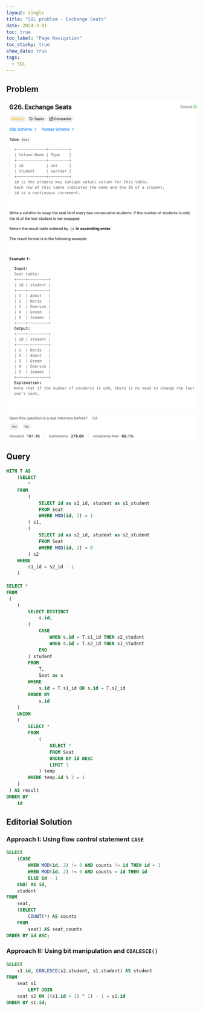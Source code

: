 ```yaml
---
layout: single
title: "SQL problem - Exchange Seats"
date: 2024-3-01
toc: true
toc_label: "Page Navigation"
toc_sticky: true
show_date: true
tags:
  - SQL
---
```


## Problem

[![problem-626](/assets/images/2024-03-01_16-28-26-problem-626.png)](/assets/images/2024-03-01_16-28-26-problem-626.png)

## Query

```sql
WITH T AS
    (SELECT
        *
    FROM
        (
            SELECT id as s1_id, student as s1_student
            FROM Seat
            WHERE MOD(id, 2) = 1
        ) s1,
        (
            SELECT id as s2_id, student as s2_student
            FROM Seat
            WHERE MOD(id, 2) = 0
        ) s2
    WHERE
        s1_id = s2_id - 1
    )

SELECT *
FROM
 (
    (
        SELECT DISTINCT
            s.id,
        (
            CASE
                WHEN s.id = T.s1_id THEN s2_student
                WHEN s.id = T.s2_id THEN s1_student
            END
        ) student
        FROM
            T,
            Seat as s
        WHERE
            s.id = T.s1_id OR s.id = T.s2_id
        ORDER BY
            s.id
    )
    UNION
    (
        SELECT *
        FROM
            (
                SELECT *
                FROM Seat
                ORDER BY id DESC
                LIMIT 1
            ) temp
        WHERE temp.id % 2 = 1
    )
 ) AS result
ORDER BY
    id
```

## Editorial Solution

### Approach I: Using flow control statement `CASE`

```sql
SELECT
    (CASE
        WHEN MOD(id, 2) != 0 AND counts != id THEN id + 1
        WHEN MOD(id, 2) != 0 AND counts = id THEN id
        ELSE id - 1
    END) AS id,
    student
FROM
    seat,
    (SELECT
        COUNT(*) AS counts
    FROM
        seat) AS seat_counts
ORDER BY id ASC;
```

### Approach II: Using bit manipulation and `COALESCE()`

```sql
SELECT
    s1.id, COALESCE(s2.student, s1.student) AS student
FROM
    seat s1
        LEFT JOIN
    seat s2 ON ((s1.id + 1) ^ 1) - 1 = s2.id
ORDER BY s1.id;
```
